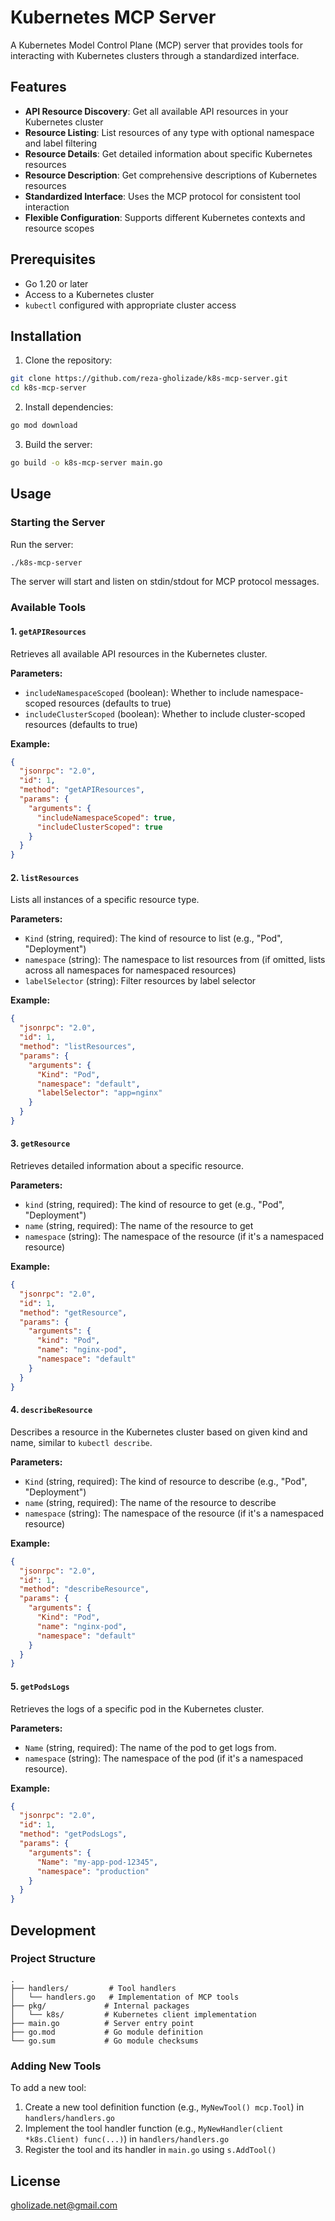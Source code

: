 # Kubernetes MCP Server

A Kubernetes Model Control Plane (MCP) server that provides tools for interacting with Kubernetes clusters through a standardized interface.

## Features

- **API Resource Discovery**: Get all available API resources in your Kubernetes cluster
- **Resource Listing**: List resources of any type with optional namespace and label filtering
- **Resource Details**: Get detailed information about specific Kubernetes resources
- **Resource Description**: Get comprehensive descriptions of Kubernetes resources
- **Standardized Interface**: Uses the MCP protocol for consistent tool interaction
- **Flexible Configuration**: Supports different Kubernetes contexts and resource scopes

## Prerequisites

- Go 1.20 or later
- Access to a Kubernetes cluster
- `kubectl` configured with appropriate cluster access

## Installation

1. Clone the repository:
```bash
git clone https://github.com/reza-gholizade/k8s-mcp-server.git
cd k8s-mcp-server
```

2. Install dependencies:
```bash
go mod download
```

3. Build the server:
```bash
go build -o k8s-mcp-server main.go
```

## Usage

### Starting the Server

Run the server:
```bash
./k8s-mcp-server
```

The server will start and listen on stdin/stdout for MCP protocol messages.

### Available Tools

#### 1. `getAPIResources`

Retrieves all available API resources in the Kubernetes cluster.

**Parameters:**
- `includeNamespaceScoped` (boolean): Whether to include namespace-scoped resources (defaults to true)
- `includeClusterScoped` (boolean): Whether to include cluster-scoped resources (defaults to true)

**Example:**
```json
{
  "jsonrpc": "2.0",
  "id": 1,
  "method": "getAPIResources",
  "params": {
    "arguments": {
      "includeNamespaceScoped": true,
      "includeClusterScoped": true
    }
  }
}
```

#### 2. `listResources`

Lists all instances of a specific resource type.

**Parameters:**
- `Kind` (string, required): The kind of resource to list (e.g., "Pod", "Deployment")
- `namespace` (string): The namespace to list resources from (if omitted, lists across all namespaces for namespaced resources)
- `labelSelector` (string): Filter resources by label selector

**Example:**
```json
{
  "jsonrpc": "2.0",
  "id": 1,
  "method": "listResources",
  "params": {
    "arguments": {
      "Kind": "Pod",
      "namespace": "default",
      "labelSelector": "app=nginx"
    }
  }
}
```

#### 3. `getResource`

Retrieves detailed information about a specific resource.

**Parameters:**
- `kind` (string, required): The kind of resource to get (e.g., "Pod", "Deployment")
- `name` (string, required): The name of the resource to get
- `namespace` (string): The namespace of the resource (if it's a namespaced resource)

**Example:**
```json
{
  "jsonrpc": "2.0",
  "id": 1,
  "method": "getResource",
  "params": {
    "arguments": {
      "kind": "Pod",
      "name": "nginx-pod",
      "namespace": "default"
    }
  }
}
```

#### 4. `describeResource`

Describes a resource in the Kubernetes cluster based on given kind and name, similar to `kubectl describe`.

**Parameters:**
- `Kind` (string, required): The kind of resource to describe (e.g., "Pod", "Deployment")
- `name` (string, required): The name of the resource to describe
- `namespace` (string): The namespace of the resource (if it's a namespaced resource)

**Example:**
```json
{
  "jsonrpc": "2.0",
  "id": 1,
  "method": "describeResource",
  "params": {
    "arguments": {
      "Kind": "Pod",
      "name": "nginx-pod",
      "namespace": "default"
    }
  }
}
```

#### 5. `getPodsLogs`

Retrieves the logs of a specific pod in the Kubernetes cluster.

**Parameters:**
- `Name` (string, required): The name of the pod to get logs from.
- `namespace` (string): The namespace of the pod (if it's a namespaced resource).

**Example:**
```json
{
  "jsonrpc": "2.0",
  "id": 1,
  "method": "getPodsLogs",
  "params": {
    "arguments": {
      "Name": "my-app-pod-12345",
      "namespace": "production"
    }
  }
}
```

## Development

### Project Structure

```
.
├── handlers/         # Tool handlers
│   └── handlers.go   # Implementation of MCP tools
├── pkg/             # Internal packages
│   └── k8s/         # Kubernetes client implementation
├── main.go          # Server entry point
├── go.mod           # Go module definition
└── go.sum           # Go module checksums
```

### Adding New Tools

To add a new tool:

1. Create a new tool definition function (e.g., `MyNewTool() mcp.Tool`) in `handlers/handlers.go`
2. Implement the tool handler function (e.g., `MyNewHandler(client *k8s.Client) func(...)`) in `handlers/handlers.go`
3. Register the tool and its handler in `main.go` using `s.AddTool()`

## License

gholizade.net@gmail.com

